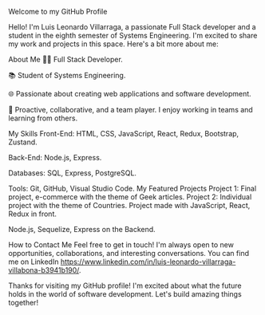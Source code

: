 Welcome to my GitHub Profile

Hello! I'm Luis Leonardo Villarraga, a passionate Full Stack developer and a student in the eighth semester of Systems Engineering. I'm excited to share my work and projects in this space. Here's a bit more about me:

About Me
👨‍💻 Full Stack Developer.

📚 Student of Systems Engineering.

🌐 Passionate about creating web applications and software development.

🤝 Proactive, collaborative, and a team player. I enjoy working in teams and learning from others.

My Skills
Front-End: HTML, CSS, JavaScript, React, Redux, Bootstrap, Zustand.

Back-End: Node.js, Express.

Databases: SQL, Express, PostgreSQL.

Tools: Git, GitHub, Visual Studio Code.
My Featured Projects
Project 1: 
Final project, e-commerce with the theme of Geek articles.
Project 2: 
Individual project with the theme of Countries. Project made with JavaScript, React, Redux in front.

Node.js, Sequelize, Express on the Backend.

How to Contact Me
Feel free to get in touch! I'm always open to new opportunities, collaborations, and interesting conversations. You can find me on LinkedIn  https://www.linkedin.com/in/luis-leonardo-villarraga-villabona-b3941b190/.

Thanks for visiting my GitHub profile! I'm excited about what the future holds in the world of software development. Let's build amazing things together!
